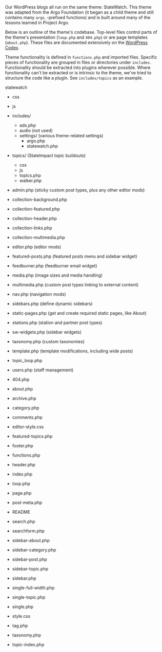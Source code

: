 Our WordPress blogs all run on the same theme: StateWatch. This theme was adapted from the Argo Foundation (it began as a child theme and still contains many `argo_`-prefixed functions) and is built around many of the lessons learned in Project Argo.

Below is an outline of the theme's codebase. Top-level files control parts of the theme's presentation (`loop.php` and `404.php`) or are page templates (`about.php`). These files are documented extensively on the [WordPress Codex](http://codex.wordpress.org/Theme_Development).

Theme functionality is defined in `functions.php` and imported files. Specific pieces of functionality are grouped in files or directories under `includes`. Functionality should be extracted into plugins wherever possible. Where functionality can't be extracted or is intrinsic to the theme, we've tried to structure the code like a plugin. See `includes/topics` as an example.

statewatch
 - css
 - js
 - includes/
   - ads.php
   - audio (not used)
   - settings/ (various theme-related settings)
     - argo.php
     - statewatch.php

  - topics/ (StateImpact topic buildouts)
     - css
     - js
     - topics.php
     - walker.php

  - admin.php (sticky custom post types, plus any other editor mods)
  - collection-background.php
  - collection-featured.php
  - collection-header.php
  - collection-links.php
  - collection-multimedia.php
  - editor.php (editor mods)
  - featured-posts.php (featured posts menu and sidebar widget)
  - feedburner.php (feedburner email widget)
  - media.php (image sizes and media handling)
  - multimedia.php (custom post types linking to external content)
  - nav.php (navigation mods)
  - sidebars.php (define dynamic sidebars)
  - static-pages.php (get and create required static pages, like About)
  - stations.php (station and partner post types)
  - sw-widgets.php (sidebar widgets)
  - taxonomy.php (custom taxonomies)
  - template.php (template modifications, including wide posts)
  - topic_loop.php
  - users.php (staff management)
 - 404.php
 - about.php
 - archive.php
 - category.php
 - comments.php
 - editor-style.css
 - featured-topics.php
 - footer.php
 - functions.php
 - header.php
 - index.php
 - loop.php
 - page.php
 - post-meta.php
 - README
 - search.php
 - searchform.php
 - sidebar-about.php
 - sidebar-category.php
 - sidebar-post.php
 - sidebar-topic.php
 - sidebar.php
 - single-full-width.php
 - single-topic.php
 - single.php
 - style.css
 - tag.php
 - taxonomy.php
 - topic-index.php